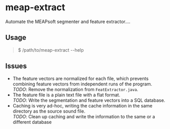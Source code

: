 # meap-extract

Automate the MEAPsoft segmenter and feature extractor....

## Usage

> $ /path/to/meap-extract --help

## Issues

* The feature vectors are normalized for each file, which prevents combining
  feature vectors from independent runs of the program.  
  *TODO*: Remove the normalization from `FeatExtractor.java`.
* The feature file is a plain text file with a flat format.  
  *TODO*: Write the segmentation and feature vectors into a SQL database.
* Caching is very ad-hoc, writing the cache information in the same directory
  as the source sound file.  
  *TODO*: Clean up caching and write the information to the same or a
  different database
